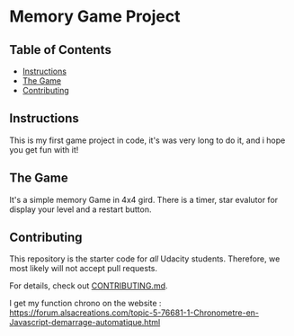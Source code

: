 # Memory Game Project

## Table of Contents

* [Instructions](#instructions)
* [The Game](#Gaùe)
* [Contributing](#contributing)

## Instructions

This is my first game project in code, it's was very long to do it, and i hope you get fun with it!

## The Game

It's a simple memory Game in 4x4 gird. There is a timer, star evalutor for display your level and a restart button.

## Contributing

This repository is the starter code for _all_ Udacity students. Therefore, we most likely will not accept pull requests.

For details, check out [CONTRIBUTING.md](CONTRIBUTING.md).

I get my function chrono on the website : https://forum.alsacreations.com/topic-5-76681-1-Chronometre-en-Javascript-demarrage-automatique.html
